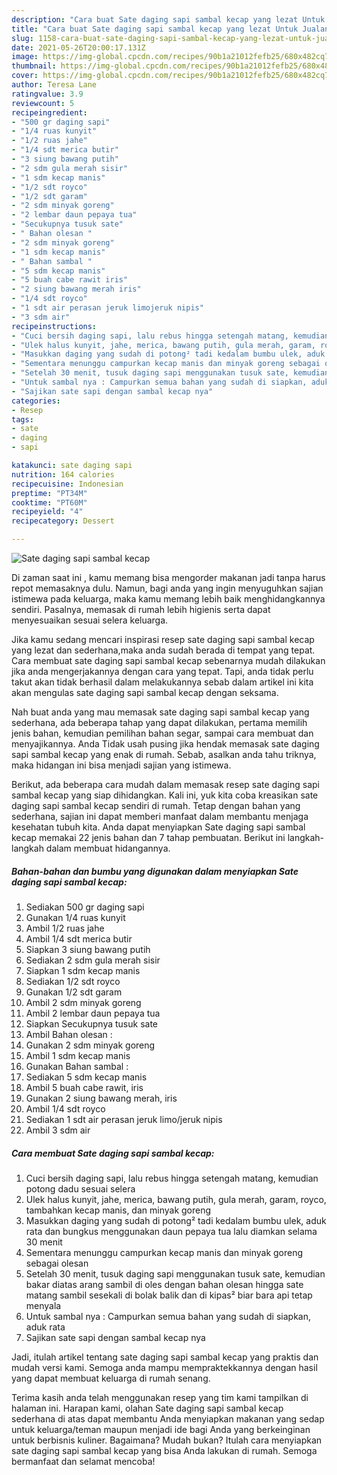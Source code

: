 ```yaml
---
description: "Cara buat Sate daging sapi sambal kecap yang lezat Untuk Jualan"
title: "Cara buat Sate daging sapi sambal kecap yang lezat Untuk Jualan"
slug: 1158-cara-buat-sate-daging-sapi-sambal-kecap-yang-lezat-untuk-jualan
date: 2021-05-26T20:00:17.131Z
image: https://img-global.cpcdn.com/recipes/90b1a21012fefb25/680x482cq70/sate-daging-sapi-sambal-kecap-foto-resep-utama.jpg
thumbnail: https://img-global.cpcdn.com/recipes/90b1a21012fefb25/680x482cq70/sate-daging-sapi-sambal-kecap-foto-resep-utama.jpg
cover: https://img-global.cpcdn.com/recipes/90b1a21012fefb25/680x482cq70/sate-daging-sapi-sambal-kecap-foto-resep-utama.jpg
author: Teresa Lane
ratingvalue: 3.9
reviewcount: 5
recipeingredient:
- "500 gr daging sapi"
- "1/4 ruas kunyit"
- "1/2 ruas jahe"
- "1/4 sdt merica butir"
- "3 siung bawang putih"
- "2 sdm gula merah sisir"
- "1 sdm kecap manis"
- "1/2 sdt royco"
- "1/2 sdt garam"
- "2 sdm minyak goreng"
- "2 lembar daun pepaya tua"
- "Secukupnya tusuk sate"
- " Bahan olesan "
- "2 sdm minyak goreng"
- "1 sdm kecap manis"
- " Bahan sambal "
- "5 sdm kecap manis"
- "5 buah cabe rawit iris"
- "2 siung bawang merah iris"
- "1/4 sdt royco"
- "1 sdt air perasan jeruk limojeruk nipis"
- "3 sdm air"
recipeinstructions:
- "Cuci bersih daging sapi, lalu rebus hingga setengah matang, kemudian potong dadu sesuai selera"
- "Ulek halus kunyit, jahe, merica, bawang putih, gula merah, garam, royco, tambahkan kecap manis, dan minyak goreng"
- "Masukkan daging yang sudah di potong² tadi kedalam bumbu ulek, aduk rata dan bungkus menggunakan daun pepaya tua lalu diamkan selama 30 menit"
- "Sementara menunggu campurkan kecap manis dan minyak goreng sebagai olesan"
- "Setelah 30 menit, tusuk daging sapi menggunakan tusuk sate, kemudian bakar diatas arang sambil di oles dengan bahan olesan hingga sate matang sambil sesekali di bolak balik dan di kipas² biar bara api tetap menyala"
- "Untuk sambal nya : Campurkan semua bahan yang sudah di siapkan, aduk rata"
- "Sajikan sate sapi dengan sambal kecap nya"
categories:
- Resep
tags:
- sate
- daging
- sapi

katakunci: sate daging sapi 
nutrition: 164 calories
recipecuisine: Indonesian
preptime: "PT34M"
cooktime: "PT60M"
recipeyield: "4"
recipecategory: Dessert

---
```



![Sate daging sapi sambal kecap](https://img-global.cpcdn.com/recipes/90b1a21012fefb25/680x482cq70/sate-daging-sapi-sambal-kecap-foto-resep-utama.jpg)

Di zaman  saat ini , kamu memang bisa mengorder makanan jadi tanpa harus repot memasaknya dulu. Namun, bagi anda yang ingin menyuguhkan sajian istimewa pada keluarga, maka kamu memang lebih baik menghidangkannya sendiri. Pasalnya, memasak di rumah lebih higienis serta dapat menyesuaikan sesuai selera keluarga.

Jika kamu sedang mencari inspirasi resep sate daging sapi sambal kecap yang lezat dan sederhana,maka anda sudah berada di tempat yang tepat. Cara membuat sate daging sapi sambal kecap  sebenarnya mudah dilakukan jika anda mengerjakannya dengan cara yang tepat. Tapi, anda tidak perlu takut akan tidak berhasil dalam melakukannya 
sebab dalam artikel ini kita akan mengulas sate daging sapi sambal kecap dengan seksama.  



Nah buat anda yang mau memasak sate daging sapi sambal kecap yang sederhana, ada beberapa tahap yang dapat dilakukan, pertama memilih jenis bahan, kemudian pemilihan bahan segar, sampai cara membuat dan menyajikannya. Anda Tidak usah pusing jika hendak memasak sate daging sapi sambal kecap yang enak di rumah. Sebab, asalkan anda  tahu triknya, maka hidangan ini bisa menjadi sajian yang istimewa.

Berikut, ada beberapa cara mudah dalam memasak resep sate daging sapi sambal kecap yang siap dihidangkan. Kali ini, yuk kita coba kreasikan sate daging sapi sambal kecap sendiri di rumah. Tetap dengan bahan yang sederhana, sajian ini dapat memberi manfaat dalam membantu menjaga kesehatan tubuh kita. Anda dapat menyiapkan Sate daging sapi sambal kecap memakai 22 jenis bahan dan 7 tahap pembuatan. Berikut ini langkah-langkah dalam membuat hidangannya.

<!--inarticleads1-->

##### Bahan-bahan dan bumbu yang digunakan dalam menyiapkan Sate daging sapi sambal kecap:

1. Sediakan 500 gr daging sapi
1. Gunakan 1/4 ruas kunyit
1. Ambil 1/2 ruas jahe
1. Ambil 1/4 sdt merica butir
1. Siapkan 3 siung bawang putih
1. Sediakan 2 sdm gula merah sisir
1. Siapkan 1 sdm kecap manis
1. Sediakan 1/2 sdt royco
1. Gunakan 1/2 sdt garam
1. Ambil 2 sdm minyak goreng
1. Ambil 2 lembar daun pepaya tua
1. Siapkan Secukupnya tusuk sate
1. Ambil  Bahan olesan :
1. Gunakan 2 sdm minyak goreng
1. Ambil 1 sdm kecap manis
1. Gunakan  Bahan sambal :
1. Sediakan 5 sdm kecap manis
1. Ambil 5 buah cabe rawit, iris
1. Gunakan 2 siung bawang merah, iris
1. Ambil 1/4 sdt royco
1. Sediakan 1 sdt air perasan jeruk limo/jeruk nipis
1. Ambil 3 sdm air




<!--inarticleads2-->

##### Cara membuat Sate daging sapi sambal kecap:

1. Cuci bersih daging sapi, lalu rebus hingga setengah matang, kemudian potong dadu sesuai selera
1. Ulek halus kunyit, jahe, merica, bawang putih, gula merah, garam, royco, tambahkan kecap manis, dan minyak goreng
1. Masukkan daging yang sudah di potong² tadi kedalam bumbu ulek, aduk rata dan bungkus menggunakan daun pepaya tua lalu diamkan selama 30 menit
1. Sementara menunggu campurkan kecap manis dan minyak goreng sebagai olesan
1. Setelah 30 menit, tusuk daging sapi menggunakan tusuk sate, kemudian bakar diatas arang sambil di oles dengan bahan olesan hingga sate matang sambil sesekali di bolak balik dan di kipas² biar bara api tetap menyala
1. Untuk sambal nya : Campurkan semua bahan yang sudah di siapkan, aduk rata
1. Sajikan sate sapi dengan sambal kecap nya




Jadi, itulah artikel tentang  sate daging sapi sambal kecap  yang praktis dan mudah versi kami. Semoga anda mampu mempraktekkannya dengan hasil yang dapat membuat keluarga di rumah senang. 

Terima kasih anda telah menggunakan resep yang tim kami tampilkan di halaman ini. Harapan kami, olahan  Sate daging sapi sambal kecap sederhana di atas dapat membantu Anda menyiapkan makanan yang sedap untuk keluarga/teman maupun menjadi ide bagi Anda yang berkeinginan untuk berbisnis kuliner. Bagaimana? Mudah bukan? Itulah cara menyiapkan sate daging sapi sambal kecap yang bisa Anda lakukan di rumah. Semoga bermanfaat dan selamat mencoba!

